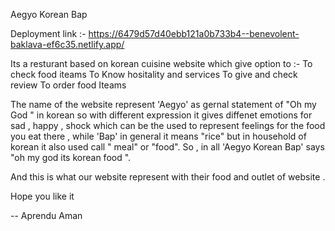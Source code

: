 Aegyo Korean Bap 

 Deployment link :- https://6479d57d40ebb121a0b733b4--benevolent-baklava-ef6c35.netlify.app/
 
 
Its a resturant based on korean cuisine website which give option to :-
 To check food iteams 
 To Know hositality and services
 To give and check review 
 To order food Iteams
 
The name of the website represent 'Aegyo' as gernal statement of "Oh my God " in korean so with different expression it gives diffenet emotions for sad , happy , shock  which can be the used to represent feelings for the food you eat there , while 'Bap' in general it means "rice" but in household of korean it also used call " meal" or "food".
So , in all 'Aegyo Korean Bap' says "oh my god its korean food ".

And this is what our website represent with their food and outlet of website .

Hope you like it 

-- Aprendu Aman
